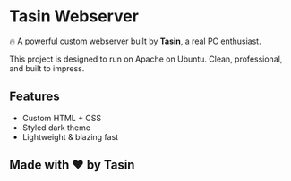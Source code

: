 # Tasin Webserver

🔥 A powerful custom webserver built by **Tasin**, a real PC enthusiast.

This project is designed to run on Apache on Ubuntu. Clean, professional, and built to impress.

## Features
- Custom HTML + CSS
- Styled dark theme
- Lightweight & blazing fast

## Made with ❤️ by Tasin
